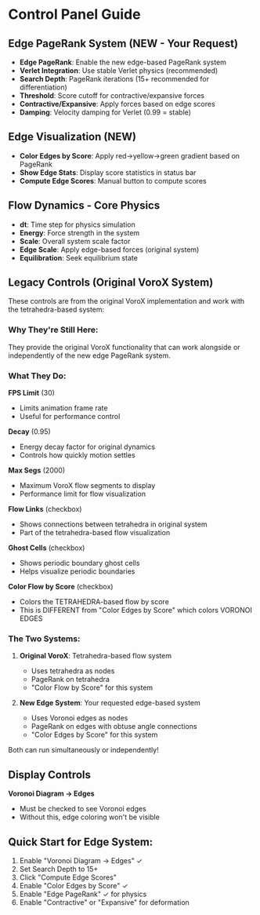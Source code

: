 # Control Panel Guide

## Edge PageRank System (NEW - Your Request)
- **Edge PageRank**: Enable the new edge-based PageRank system
- **Verlet Integration**: Use stable Verlet physics (recommended)
- **Search Depth**: PageRank iterations (15+ recommended for differentiation)
- **Threshold**: Score cutoff for contractive/expansive forces
- **Contractive/Expansive**: Apply forces based on edge scores
- **Damping**: Velocity damping for Verlet (0.99 = stable)

## Edge Visualization (NEW)
- **Color Edges by Score**: Apply red→yellow→green gradient based on PageRank
- **Show Edge Stats**: Display score statistics in status bar
- **Compute Edge Scores**: Manual button to compute scores

## Flow Dynamics - Core Physics
- **dt**: Time step for physics simulation
- **Energy**: Force strength in the system
- **Scale**: Overall system scale factor
- **Edge Scale**: Apply edge-based forces (original system)
- **Equilibration**: Seek equilibrium state

## Legacy Controls (Original VoroX System)

These controls are from the original VoroX implementation and work with the tetrahedra-based system:

### Why They're Still Here:
They provide the original VoroX functionality that can work alongside or independently of the new edge PageRank system.

### What They Do:

**FPS Limit** (30)
- Limits animation frame rate
- Useful for performance control

**Decay** (0.95)  
- Energy decay factor for original dynamics
- Controls how quickly motion settles

**Max Segs** (2000)
- Maximum VoroX flow segments to display
- Performance limit for flow visualization

**Flow Links** (checkbox)
- Shows connections between tetrahedra in original system
- Part of the tetrahedra-based flow visualization

**Ghost Cells** (checkbox)
- Shows periodic boundary ghost cells
- Helps visualize periodic boundaries

**Color Flow by Score** (checkbox)
- Colors the TETRAHEDRA-based flow by score
- This is DIFFERENT from "Color Edges by Score" which colors VORONOI EDGES

### The Two Systems:

1. **Original VoroX**: Tetrahedra-based flow system
   - Uses tetrahedra as nodes
   - PageRank on tetrahedra
   - "Color Flow by Score" for this system

2. **New Edge System**: Your requested edge-based system  
   - Uses Voronoi edges as nodes
   - PageRank on edges with obtuse angle connections
   - "Color Edges by Score" for this system

Both can run simultaneously or independently!

## Display Controls

**Voronoi Diagram → Edges**
- Must be checked to see Voronoi edges
- Without this, edge coloring won't be visible

## Quick Start for Edge System:

1. Enable "Voronoi Diagram → Edges" ✓
2. Set Search Depth to 15+
3. Click "Compute Edge Scores"
4. Enable "Color Edges by Score" ✓
5. Enable "Edge PageRank" ✓ for physics
6. Enable "Contractive" or "Expansive" for deformation
